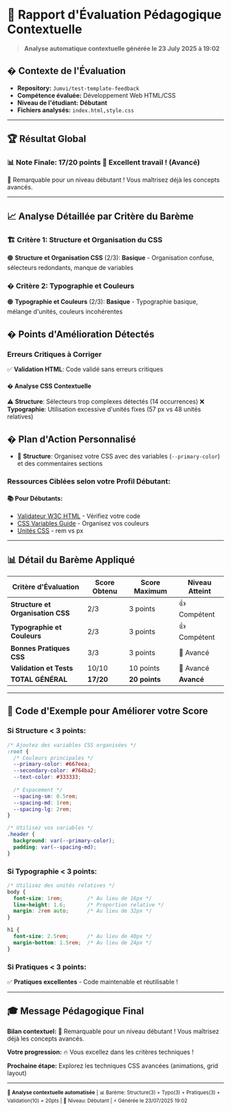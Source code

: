 # 🎯 Rapport d'Évaluation Pédagogique Contextuelle

> **Analyse automatique contextuelle générée le 23 July 2025 à 19:02**

## � Contexte de l'Évaluation

- **Repository:** `Jumvi/test-template-feedback`
- **Compétence évaluée:** Développement Web HTML/CSS
- **Niveau de l'étudiant:** **Débutant**
- **Fichiers analysés:** `index.html,style.css`

---

## 🏆 Résultat Global

### 📊 Note Finale: 17/20 points 🎉 **Excellent travail !** (Avancé)

🌟 Remarquable pour un niveau débutant ! Vous maîtrisez déjà les concepts avancés.

---

## 📈 Analyse Détaillée par Critère du Barème

### 🏗️ **Critère 1: Structure et Organisation du CSS**
🟠 **Structure et Organisation CSS** (2/3): **Basique** - Organisation confuse, sélecteurs redondants, manque de variables
### � **Critère 2: Typographie et Couleurs** 
🟠 **Typographie et Couleurs** (2/3): **Basique** - Typographie basique, mélange d'unités, couleurs incohérentes



## � Points d'Amélioration Détectés

### **Erreurs Critiques à Corriger**


✅ **Validation HTML**: Code validé sans erreurs critiques

#### � **Analyse CSS Contextuelle**
⚠️ **Structure**: Sélecteurs trop complexes détectés (14 occurrences)
❌ **Typographie**: Utilisation excessive d'unités fixes (57 px vs 48 unités relatives)



## � Plan d'Action Personnalisé


- 🔧 **Structure**: Organisez votre CSS avec des variables (`--primary-color`) et des commentaires sections

### **Ressources Ciblées selon votre Profil Débutant:**

#### 📚 **Pour Débutants:**
- [Validateur W3C HTML](https://validator.w3.org/) - Vérifiez votre code
- [CSS Variables Guide](https://developer.mozilla.org/fr/docs/Web/CSS/Using_CSS_custom_properties) - Organisez vos couleurs
- [Unités CSS](https://developer.mozilla.org/fr/docs/Learn/CSS/Building_blocks/Values_and_units) - rem vs px











---

## 📊 Détail du Barème Appliqué

| **Critère d'Évaluation** | **Score Obtenu** | **Score Maximum** | **Niveau Atteint** |
|---------------------------|------------------|-------------------|-------------------|
| **Structure et Organisation CSS** | 2/3 | 3 points | 👍 Compétent |
| **Typographie et Couleurs** | 2/3 | 3 points | 👍 Compétent |
| **Bonnes Pratiques CSS** | 3/3 | 3 points | 🎉 Avancé |
| **Validation et Tests** | 10/10 | 10 points | 🎉 Avancé |
| **TOTAL GÉNÉRAL** | **17/20** | **20 points** | **Avancé** |

---

## 🎨 Code d'Exemple pour Améliorer votre Score

### **Si Structure < 3 points:**
```css
/* Ajoutez des variables CSS organisées */
:root {
  /* Couleurs principales */
  --primary-color: #667eea;
  --secondary-color: #764ba2;
  --text-color: #333333;
  
  /* Espacement */
  --spacing-sm: 0.5rem;
  --spacing-md: 1rem;
  --spacing-lg: 2rem;
}

/* Utilisez vos variables */
.header {
  background: var(--primary-color);
  padding: var(--spacing-md);
}
```

### **Si Typographie < 3 points:**
```css
/* Utilisez des unités relatives */
body {
  font-size: 1rem;        /* Au lieu de 16px */
  line-height: 1.6;       /* Proportion relative */
  margin: 2rem auto;      /* Au lieu de 32px */
}

h1 {
  font-size: 2.5rem;      /* Au lieu de 40px */
  margin-bottom: 1.5rem;  /* Au lieu de 24px */
}
```

### **Si Pratiques < 3 points:**
✅ **Pratiques excellentes** - Code maintenable et réutilisable !

---

## 🎓 Message Pédagogique Final

**Bilan contextuel:** 🌟 Remarquable pour un niveau débutant ! Vous maîtrisez déjà les concepts avancés.

**Votre progression:** 🔥 Vous excellez dans les critères techniques !

**Prochaine étape:** Explorez les techniques CSS avancées (animations, grid layout)

---

<sub>🤖 **Analyse contextuelle automatisée** | 📊 Barème: Structure(3) + Typo(3) + Pratiques(3) + Validation(10) = 20pts | 🎯 Niveau: Débutant | ⚡ Générée le 23/07/2025 19:02</sub>

